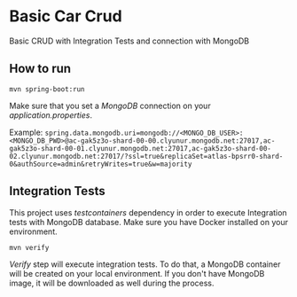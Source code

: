 # Basic Car Crud

Basic CRUD with Integration Tests and connection with MongoDB

## How to run

``mvn spring-boot:run``

Make sure that you set a *MongoDB* connection on your _application.properties_.

Example: 
``spring.data.mongodb.uri=mongodb://<MONGO_DB_USER>:<MONGO_DB_PWD>@ac-gak5z3o-shard-00-00.clyunur.mongodb.net:27017,ac-gak5z3o-shard-00-01.clyunur.mongodb.net:27017,ac-gak5z3o-shard-00-02.clyunur.mongodb.net:27017/?ssl=true&replicaSet=atlas-bpsrr0-shard-0&authSource=admin&retryWrites=true&w=majority``

## Integration Tests

This project uses _testcontainers_ dependency in order to execute Integration tests with MongoDB database.
Make sure you have Docker installed on your environment.

``mvn verify``

_Verify_ step will execute integration tests. To do that, a MongoDB container will be created on your local environment. If you don't have MongoDB image, it will be downloaded as well during the process. 